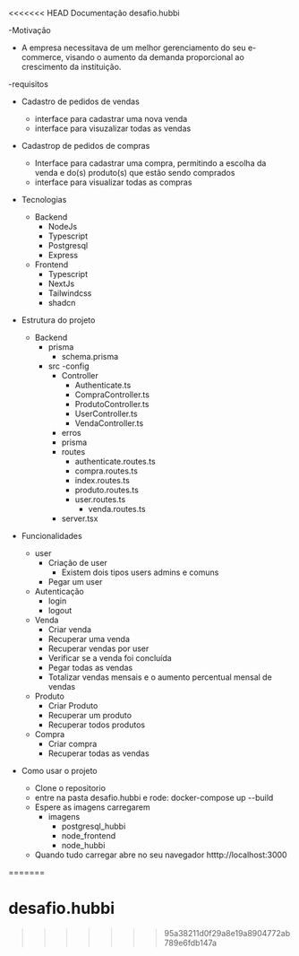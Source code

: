 <<<<<<< HEAD
Documentação desafio.hubbi

-Motivação
  - A empresa necessitava de um melhor gerenciamento do seu e-commerce, visando o aumento da demanda proporcional ao crescimento da instituição.

-requisitos
  - Cadastro de pedidos de vendas
    - interface para cadastrar uma nova venda
    - interface para visuzalizar todas as vendas

- Cadastrop de pedidos de compras
  - Interface para cadastrar uma compra, permitindo a escolha da venda e do(s) produto(s) que estão sendo comprados
  - interface para visualizar todas as compras

- Tecnologias
  - Backend
    - NodeJs
    - Typescript
    - Postgresql
    - Express
  - Frontend
    - Typescript
    - NextJs
    - Tailwindcss
    - shadcn

- Estrutura do projeto
    - Backend
      - prisma
          - schema.prisma
      - src
          -config 
          - Controller
            - Authenticate.ts
            - CompraController.ts
            - ProdutoController.ts
            - UserController.ts
            - VendaController.ts
          - erros
          - prisma
          - routes
            - authenticate.routes.ts
            - compra.routes.ts
            - index.routes.ts
            - produto.routes.ts
            - user.routes.ts
              - venda.routes.ts
          - server.tsx

- Funcionalidades
  - user
    - Criação de user
      - Existem dois tipos users admins e comuns
    - Pegar um user
  - Autenticação
    - login
    - logout
  - Venda
    - Criar venda
    - Recuperar uma venda
    - Recuperar vendas por user
    - Verificar se a venda foi concluída
    - Pegar todas as vendas
    - Totalizar vendas mensais e o aumento percentual mensal de vendas
  - Produto
    - Criar Produto
    - Recuperar um produto
    - Recuperar todos produtos
  - Compra
    - Criar compra
    - Recuperar todas as vendas



- Como usar o projeto
  - Clone o repositorio
  - entre na pasta desafio.hubbi e rode: docker-compose up --build
  - Espere as imagens carregarem
    - imagens
      - postgresql_hubbi
      - node_frontend
      - node_hubbi
  - Quando tudo carregar abre no seu navegador htttp://localhost:3000 

  
=======
# desafio.hubbi
>>>>>>> 95a38211d0f29a8e19a8904772ab789e6fdb147a

